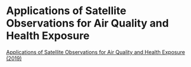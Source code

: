 
# Applications of Satellite Observations for Air Quality and Health Exposure

[Applications of Satellite Observations for Air Quality and Health Exposure (2019)](https://appliedsciences.nasa.gov/join-mission/training/english/arset-applications-satellite-observations-air-quality-and-health)